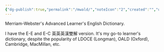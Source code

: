 ```yaml
---
{"dg-publish":true,"permalink":"/mwald/","noteIcon":"2","created":"","updated":""}
---
```


Merriam-Webster's Advanced Learner's English Dictionary. 

I have the E-E and E-C 英英英漢雙解 version. It's my go-to learner's dictionary, despite the popularity of LDOCE (Longman), OALD (Oxford), Cambridge, MacMillan, etc. 